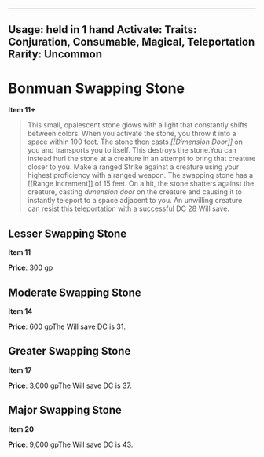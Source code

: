 
---
Usage: held in 1 hand
Activate: 
Traits: Conjuration, Consumable, Magical, Teleportation
Rarity: Uncommon
---

# Bonmuan Swapping Stone

**Item 11+**

> This small, opalescent stone glows with a light that constantly shifts between colors. When you activate the stone, you throw it into a space within 100 feet. The stone then casts *[[Dimension Door]]* on you and transports you to itself. This destroys the stone.You can instead hurl the stone at a creature in an attempt to bring that creature closer to you. Make a ranged Strike against a creature using your highest proficiency with a ranged weapon. The swapping stone has a [[Range Increment]] of 15 feet. On a hit, the stone shatters against the creature, casting *dimension door* on the creature and causing it to instantly teleport to a space adjacent to you. An unwilling creature can resist this teleportation with a successful DC 28 Will save.

## Lesser Swapping Stone

**Item 11**

**Price**: 300 gp

## Moderate Swapping Stone

**Item 14**

**Price**: 600 gpThe Will save DC is 31.

## Greater Swapping Stone

**Item 17**

**Price**: 3,000 gpThe Will save DC is 37.

## Major Swapping Stone

**Item 20**

**Price**: 9,000 gpThe Will save DC is 43.

